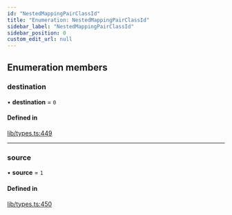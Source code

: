 ```yaml
---
id: "NestedMappingPairClassId"
title: "Enumeration: NestedMappingPairClassId"
sidebar_label: "NestedMappingPairClassId"
sidebar_position: 0
custom_edit_url: null
---
```


## Enumeration members

### destination

• **destination** = `0`

#### Defined in

[lib/types.ts:449](https://github.com/nartc/mapper/blob/446d40fc/packages/core/src/lib/types.ts#L449)

___

### source

• **source** = `1`

#### Defined in

[lib/types.ts:450](https://github.com/nartc/mapper/blob/446d40fc/packages/core/src/lib/types.ts#L450)
